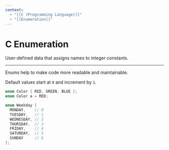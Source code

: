 ```yaml
---
context:
  - "[[C (Programming Language)]]"
  - "[[Enumeration]]"
---
```


# C Enumeration

User-defined data that assigns names to integer constants.

---

Enums help to make code more readable and maintainable.

Default values start at `0` and increment by `1`.

```c
enum Color { RED, GREEN, BLUE };
enum Color a = RED;
```

```c
enum Weekday {
  MONDAY,    // 0
  TUESDAY,   // 1
  WEDNESDAY, // 2
  THURSDAY,  // 3
  FRIDAY,    // 4
  SATURDAY,  // 5
  SUNDAY     // 6
};
```
